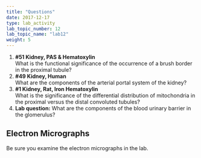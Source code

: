 ```yaml
---
title: "Questions"
date: 2017-12-17
type: lab_activity
lab_topic_number: 12
lab_topic_name: "lab12"
weight: 5
---
```

<div class="entrybody">
						
<ol>
<li><b>#51 Kidney, <span class="caps">PAS </span>&amp; Hematoxylin</b> <br>
What is the functional significance of the occurrence of a brush border in the proximal tubule? </li>
<li><b>#49 Kidney, Human</b><br>
What are the components of the arterial portal system of the kidney?</li>
<li><b>#1 Kidney, Rat, Iron Hematoxylin</b> <br>
What is the significance of the differential distribution of mitochondria in the proximal versus the distal convoluted tubules? </li>
<li><b>Lab question:</b> What are the components of the blood urinary barrier in the glomerulus?</li>
</ol>



<h2>Electron Micrographs</h2>

<p>Be sure you examine the electron micrographs in the lab.</p>
						
						
</div>
